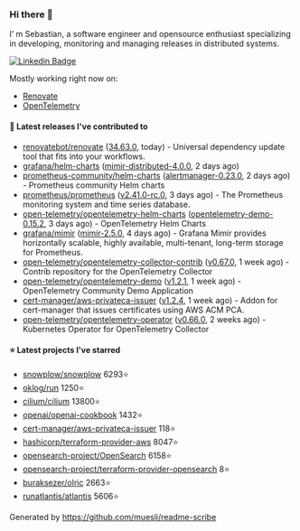 ### Hi there 👋

I’ m Sebastian, a software engineer and opensource enthusiast specializing in developing, monitoring and managing releases in distributed systems.

[![Linkedin Badge](https://img.shields.io/badge/-LinkedIn-blue?style=flat&logo=Linkedin&logoColor=white&link=https://www.linkedin.com/in/sebastian-poxhofer/)](https://www.linkedin.com/in/sebastian-poxhofer/)

Mostly working right now on:
- [Renovate](https://github.com/renovatebot/renovate)
- [OpenTelemetry](https://github.com/open-telemetry)



#### 🚀 Latest releases I've contributed to

- [renovatebot/renovate](https://github.com/renovatebot/renovate) ([34.63.0](https://github.com/renovatebot/renovate/releases/tag/34.63.0), today) - Universal dependency update tool that fits into your workflows.
- [grafana/helm-charts](https://github.com/grafana/helm-charts) ([mimir-distributed-4.0.0](https://github.com/grafana/helm-charts/releases/tag/mimir-distributed-4.0.0), 2 days ago)
- [prometheus-community/helm-charts](https://github.com/prometheus-community/helm-charts) ([alertmanager-0.23.0](https://github.com/prometheus-community/helm-charts/releases/tag/alertmanager-0.23.0), 2 days ago) - Prometheus community Helm charts
- [prometheus/prometheus](https://github.com/prometheus/prometheus) ([v2.41.0-rc.0](https://github.com/prometheus/prometheus/releases/tag/v2.41.0-rc.0), 3 days ago) - The Prometheus monitoring system and time series database.
- [open-telemetry/opentelemetry-helm-charts](https://github.com/open-telemetry/opentelemetry-helm-charts) ([opentelemetry-demo-0.15.2](https://github.com/open-telemetry/opentelemetry-helm-charts/releases/tag/opentelemetry-demo-0.15.2), 3 days ago) - OpenTelemetry Helm Charts
- [grafana/mimir](https://github.com/grafana/mimir) ([mimir-2.5.0](https://github.com/grafana/mimir/releases/tag/mimir-2.5.0), 4 days ago) - Grafana Mimir provides horizontally scalable, highly available, multi-tenant, long-term storage for Prometheus.
- [open-telemetry/opentelemetry-collector-contrib](https://github.com/open-telemetry/opentelemetry-collector-contrib) ([v0.67.0](https://github.com/open-telemetry/opentelemetry-collector-contrib/releases/tag/v0.67.0), 1 week ago) - Contrib repository for the OpenTelemetry Collector
- [open-telemetry/opentelemetry-demo](https://github.com/open-telemetry/opentelemetry-demo) ([v1.2.1](https://github.com/open-telemetry/opentelemetry-demo/releases/tag/v1.2.1), 1 week ago) - OpenTelemetry Community Demo Application
- [cert-manager/aws-privateca-issuer](https://github.com/cert-manager/aws-privateca-issuer) ([v1.2.4](https://github.com/cert-manager/aws-privateca-issuer/releases/tag/v1.2.4), 1 week ago) - Addon for cert-manager that issues certificates using AWS ACM PCA.
- [open-telemetry/opentelemetry-operator](https://github.com/open-telemetry/opentelemetry-operator) ([v0.66.0](https://github.com/open-telemetry/opentelemetry-operator/releases/tag/v0.66.0), 2 weeks ago) - Kubernetes Operator for OpenTelemetry Collector

#### ⭐ Latest projects I've starred

- [snowplow/snowplow](https://github.com/snowplow/snowplow) 6293⭐
- [oklog/run](https://github.com/oklog/run) 1250⭐
- [cilium/cilium](https://github.com/cilium/cilium) 13800⭐
- [openai/openai-cookbook](https://github.com/openai/openai-cookbook) 1432⭐
- [cert-manager/aws-privateca-issuer](https://github.com/cert-manager/aws-privateca-issuer) 118⭐
- [hashicorp/terraform-provider-aws](https://github.com/hashicorp/terraform-provider-aws) 8047⭐
- [opensearch-project/OpenSearch](https://github.com/opensearch-project/OpenSearch) 6158⭐
- [opensearch-project/terraform-provider-opensearch](https://github.com/opensearch-project/terraform-provider-opensearch) 8⭐
- [buraksezer/olric](https://github.com/buraksezer/olric) 2663⭐
- [runatlantis/atlantis](https://github.com/runatlantis/atlantis) 5606⭐



Generated by https://github.com/muesli/readme-scribe
